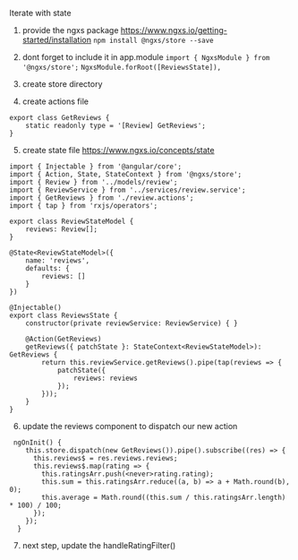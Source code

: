 Iterate with state

1. provide the ngxs package
https://www.ngxs.io/getting-started/installation
`npm install @ngxs/store --save`

2. dont forget to include it in app.module
`import { NgxsModule } from '@ngxs/store';`
`NgxsModule.forRoot([ReviewsState]),`

3. create store directory

4. create actions file

```
export class GetReviews {
    static readonly type = '[Review] GetReviews';
}
```

5. create state file
https://www.ngxs.io/concepts/state

```
import { Injectable } from '@angular/core';
import { Action, State, StateContext } from '@ngxs/store';
import { Review } from '../models/review';
import { ReviewService } from '../services/review.service';
import { GetReviews } from './review.actions';
import { tap } from 'rxjs/operators';

export class ReviewStateModel {
	reviews: Review[];
}

@State<ReviewStateModel>({
	name: 'reviews',
	defaults: {
		reviews: []
	}
})

@Injectable()
export class ReviewsState {
    constructor(private reviewService: ReviewService) { }

    @Action(GetReviews)
    getReviews({ patchState }: StateContext<ReviewStateModel>): GetReviews {
        return this.reviewService.getReviews().pipe(tap(reviews => {
            patchState({
                reviews: reviews
            });
        }));
    }
}
```

6. update the reviews component to dispatch our new action

```
 ngOnInit() {
    this.store.dispatch(new GetReviews()).pipe().subscribe((res) => {
      this.reviews$ = res.reviews.reviews;
      this.reviews$.map(rating => {
        this.ratingsArr.push(<never>rating.rating);
        this.sum = this.ratingsArr.reduce((a, b) => a + Math.round(b), 0);
        this.average = Math.round((this.sum / this.ratingsArr.length) * 100) / 100;
      });
    });
  }
  ```

  7. next step, update the handleRatingFilter()



